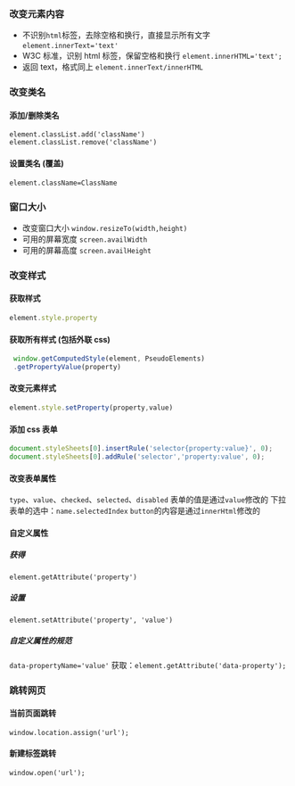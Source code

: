 ### 改变元素内容
- 不识别`html`标签，去除空格和换行，直接显示所有文字
  `element.innerText='text'`
- W3C 标准，识别 html 标签，保留空格和换行
  `element.innerHTML='text';`
- 返回 text，格式同上
  `element.innerText/innerHTML`
### 改变类名
#### 添加/删除类名
 `element.classList.add('className')`
 `element.classList.remove('className')`
#### 设置类名 (覆盖)
 `element.className=ClassName`
### 窗口大小
- 改变窗口大小
`window.resizeTo(width,height)`
- 可用的屏幕宽度
`screen.availWidth`
- 可用的屏幕高度
`screen.availHeight`
### 改变样式
#### 获取样式
```js
element.style.property
```
 #### 获取所有样式 (包括外联 css)
```js
 window.getComputedStyle(element, PseudoElements)
 .getPropertyValue(property)
```
#### 改变元素样式
```js
element.style.setProperty(property,value)
```
#### 添加 css 表单
```js
document.styleSheets[0].insertRule('selector{property:value}', 0);
document.styleSheets[0].addRule('selector','property:value', 0);
```
#### 改变表单属性
`type`、`value`、`checked`、`selected`、`disabled`
表单的值是通过`value`修改的
下拉表单的选中：`name.selectedIndex`
`button`的内容是通过`innerHtml`修改的
#### 自定义属性
##### 获得
`element.getAttribute('property')`
##### 设置
`element.setAttribute('property', 'value')`
##### 自定义属性的规范
`data-propertyName='value'`
获取：`element.getAttribute('data-property');` 
### 跳转网页
#### 当前页面跳转
`window.location.assign('url');`
#### 新建标签跳转
`window.open('url');`